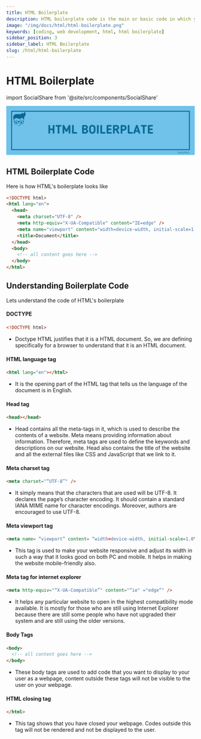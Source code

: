 ```yaml
---
title: HTML Boilerplate
description: HTML boilerplate code is the main or basic code in which you can write...
image: "/img/docs/html/html-boilerplate.png"
keywords: [coding, web development, html, html boilerplate]
sidebar_position: 3
sidebar_label: HTML Boilerplate
slug: /html/html-boilerplate
---
```


# HTML Boilerplate

import SocialShare from '@site/src/components/SocialShare'

![HTML Boilerplate](../../../static/img/docs/html/html-boilerplate.png)

## HTML Boilerplate Code

Here is how HTML's boilerplate looks like

```html
<!DOCTYPE html>
<html lang="en">
  <head>
    <meta charset="UTF-8" />
    <meta http-equiv="X-UA-Compatible" content="IE=edge" />
    <meta name="viewport" content="width=device-width, initial-scale=1.0" />
    <title>Document</title>
  </head>
  <body>
    <!-- all content goes here -->
  </body>
</html>
```

## Understanding Boilerplate Code

Lets understand the code of HTML's boilerplate

#### DOCTYPE

```html
<!DOCTYPE html>
```

- Doctype HTML justifies that it is a HTML document. So, we are defining specifically for a browser to understand that it is an HTML document.

#### HTML language tag

```html
<html lang="en"></html>
```

- It is the opening part of the HTML tag that tells us the language of the document is in English.

#### Head tag

```html
<head></head>
```

- Head contains all the meta-tags in it, which is used to describe the contents of a website. Meta means providing information about information. Therefore, meta tags are used to define the keywords and descriptions on our website. Head also contains the title of the website and all the external files like CSS and JavaScript that we link to it.

#### Meta charset tag

```html
<meta charset="“UTF-8”" />
```

- It simply means that the characters that are used will be UTF-8. It declares the page’s character encoding. It should contain a standard IANA MIME name for character encodings. Moreover, authors are encouraged to use UTF-8.

#### Meta viewport tag

```html
<meta name= “viewport” content= “width=device-width, initial-scale=1.0">
```

- This tag is used to make your website responsive and adjust its width in such a way that it looks good on both PC and mobile. It helps in making the website mobile-friendly also.

#### Meta tag for internet explorer

```html
<meta http-equiv="“X-UA-Compatible”" content="“ie" ="edge”" />
```

- It helps any particular website to open in the highest compatibility mode available. It is mostly for those who are still using Internet Explorer because there are still some people who have not upgraded their system and are still using the older versions.

#### Body Tags

```html
<body>
  <!-- all content goes here -->
</body>
```

- These body tags are used to add code that you want to display to your user as a webpage, content outside these tags will not be visible to the user on your webpage.

#### HTML closing tag

```html
</html>
```

- This tag shows that you have closed your webpage. Codes outside this tag will not be rendered and not be displayed to the user.

<SocialShare />
